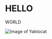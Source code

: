 # HELLO
WORLD
<!-- i Create header on line 1 -->
![Image of Yaktocat](https://octodex.github.com/images/yaktocat.png)
